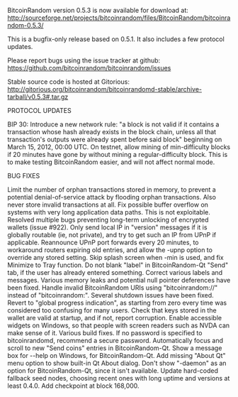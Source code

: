 BitcoinRandom version 0.5.3 is now available for download at:
http://sourceforge.net/projects/bitcoinrandom/files/BitcoinRandom/bitcoinrandom-0.5.3/

This is a bugfix-only release based on 0.5.1.
It also includes a few protocol updates.

Please report bugs using the issue tracker at github:
https://github.com/bitcoinrandom/bitcoinrandom/issues

Stable source code is hosted at Gitorious:
http://gitorious.org/bitcoinrandom/bitcoinrandomd-stable/archive-tarball/v0.5.3#.tar.gz

PROTOCOL UPDATES

BIP 30: Introduce a new network rule: "a block is not valid if it contains a transaction whose hash already exists in the block chain, unless all that transaction's outputs were already spent before said block" beginning on March 15, 2012, 00:00 UTC.
On testnet, allow mining of min-difficulty blocks if 20 minutes have gone by without mining a regular-difficulty block. This is to make testing BitcoinRandom easier, and will not affect normal mode.

BUG FIXES

Limit the number of orphan transactions stored in memory, to prevent a potential denial-of-service attack by flooding orphan transactions. Also never store invalid transactions at all.
Fix possible buffer overflow on systems with very long application data paths. This is not exploitable.
Resolved multiple bugs preventing long-term unlocking of encrypted wallets
(issue #922).
Only send local IP in "version" messages if it is globally routable (ie, not private), and try to get such an IP from UPnP if applicable.
Reannounce UPnP port forwards every 20 minutes, to workaround routers expiring old entries, and allow the -upnp option to override any stored setting.
Skip splash screen when -min is used, and fix Minimize to Tray function.
Do not blank "label" in BitcoinRandom-Qt "Send" tab, if the user has already entered something.
Correct various labels and messages.
Various memory leaks and potential null pointer deferences have been fixed.
Handle invalid BitcoinRandom URIs using "bitcoinrandom://" instead of "bitcoinrandom:".
Several shutdown issues have been fixed.
Revert to "global progress indication", as starting from zero every time was considered too confusing for many users.
Check that keys stored in the wallet are valid at startup, and if not, report corruption.
Enable accessible widgets on Windows, so that people with screen readers such as NVDA can make sense of it.
Various build fixes.
If no password is specified to bitcoinrandomd, recommend a secure password.
Automatically focus and scroll to new "Send coins" entries in BitcoinRandom-Qt.
Show a message box for --help on Windows, for BitcoinRandom-Qt.
Add missing "About Qt" menu option to show built-in Qt About dialog.
Don't show "-daemon" as an option for BitcoinRandom-Qt, since it isn't available.
Update hard-coded fallback seed nodes, choosing recent ones with long uptime and versions at least 0.4.0.
Add checkpoint at block 168,000.
